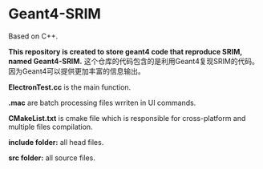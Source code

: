 # Geant4-SRIM
Based on C++.

**This repository is created to store geant4 code that reproduce SRIM, named Geant4-SRIM.**
这个仓库的代码包含的是利用Geant4复现SRIM的代码。因为Geant4可以提供更加丰富的信息输出。

**ElectronTest.cc** is the main function.

**.mac** are batch processing files wrriten in UI commands.

**CMakeList.txt** is cmake file which is responsible for cross-platform and multiple files compilation.

**include folder:** all head files.

**src folder:** all source files.

